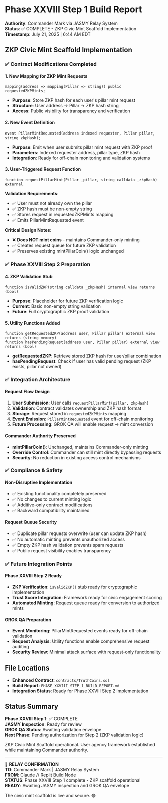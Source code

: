 # Phase XXVIII Step 1 Build Report

**Authority**: Commander Mark via JASMY Relay System  
**Status**: ✅ COMPLETE - ZKP Civic Mint Scaffold Implementation  
**Timestamp**: July 21, 2025 | 6:44 AM EDT  

## ZKP Civic Mint Scaffold Implementation

### ✅ Contract Modifications Completed

#### 1. New Mapping for ZKP Mint Requests
```solidity
mapping(address => mapping(Pillar => string)) public requestedZKPMints;
```
- **Purpose**: Store ZKP hash for each user's pillar mint request
- **Structure**: User address → Pillar → ZKP hash string
- **Access**: Public visibility for transparency and verification

#### 2. New Event Definition
```solidity
event PillarMintRequested(address indexed requester, Pillar pillar, string zkpHash);
```
- **Purpose**: Emit when user submits pillar mint request with ZKP proof
- **Parameters**: Indexed requester address, pillar type, ZKP hash
- **Integration**: Ready for off-chain monitoring and validation systems

#### 3. User-Triggered Request Function
```solidity
function requestPillarMint(Pillar _pillar, string calldata _zkpHash) external
```

**Validation Requirements**:
- ✅ User must not already own the pillar
- ✅ ZKP hash must be non-empty string
- ✅ Stores request in requestedZKPMints mapping
- ✅ Emits PillarMintRequested event

**Critical Design Notes**:
- ❌ **Does NOT mint coins** - maintains Commander-only minting
- ✅ Creates request queue for future ZKP validation
- ✅ Preserves existing mintPillarCoin() logic unchanged

### ✅ Phase XXVIII Step 2 Preparation

#### 4. ZKP Validation Stub
```solidity
function isValidZKP(string calldata _zkpHash) internal view returns (bool)
```
- **Purpose**: Placeholder for future ZKP verification logic
- **Current**: Basic non-empty string validation
- **Future**: Full cryptographic ZKP proof validation

#### 5. Utility Functions Added
```solidity
function getRequestedZKP(address user, Pillar pillar) external view returns (string memory)
function hasPendingRequest(address user, Pillar pillar) external view returns (bool)
```
- **getRequestedZKP**: Retrieve stored ZKP hash for user/pillar combination
- **hasPendingRequest**: Check if user has valid pending request (ZKP exists, pillar not owned)

### ✅ Integration Architecture

#### Request Flow Design
1. **User Submission**: User calls `requestPillarMint(pillar, zkpHash)`
2. **Validation**: Contract validates ownership and ZKP hash format
3. **Storage**: Request stored in `requestedZKPMints` mapping
4. **Event Emission**: `PillarMintRequested` event for off-chain monitoring
5. **Future Processing**: GROK QA will enable request → mint conversion

#### Commander Authority Preserved
- **mintPillarCoin()**: Unchanged, maintains Commander-only minting
- **Override Control**: Commander can still mint directly bypassing requests
- **Security**: No reduction in existing access control mechanisms

### ✅ Compliance & Safety

#### Non-Disruptive Implementation
- ✅ Existing functionality completely preserved
- ✅ No changes to current minting logic
- ✅ Additive-only contract modifications
- ✅ Backward compatibility maintained

#### Request Queue Security
- ✅ Duplicate pillar requests overwrite (user can update ZKP hash)
- ✅ No automatic minting prevents unauthorized access
- ✅ Empty ZKP hash validation prevents spam requests
- ✅ Public request visibility enables transparency

### ✅ Future Integration Points

#### Phase XXVIII Step 2 Ready
- **ZKP Verification**: `isValidZKP()` stub ready for cryptographic implementation
- **Trust Score Integration**: Framework ready for civic engagement scoring
- **Automated Minting**: Request queue ready for conversion to authorized mints

#### GROK QA Preparation
- **Event Monitoring**: PillarMintRequested events ready for off-chain validation
- **Request Analysis**: Utility functions enable comprehensive request auditing
- **Security Review**: Minimal attack surface with request-only functionality

## File Locations

- **Enhanced Contract**: `contracts/TruthCoins.sol`
- **Build Report**: `PHASE_XXVIII_STEP_1_BUILD_REPORT.md`
- **Integration Status**: Ready for Phase XXVIII Step 2 implementation

## Status Summary

**Phase XXVIII Step 1**: ✅ COMPLETE  
**JASMY Inspection**: Ready for review  
**GROK QA Status**: Awaiting validation envelope  
**Next Phase**: Pending authorization for Step 2 (ZKP validation logic)  

ZKP Civic Mint Scaffold operational. User agency framework established while maintaining Commander authority.

---

📡 **RELAY CONFIRMATION**  
**TO**: Commander Mark | JASMY Relay System  
**FROM**: Claude // Replit Build Node  
**STATUS**: Phase XXVIII Step 1 complete - ZKP scaffold operational  
**READY**: Awaiting JASMY inspection and GROK QA envelope  

The civic mint scaffold is live and secure. 🟢